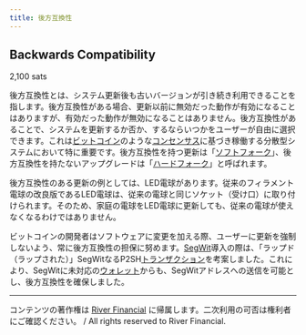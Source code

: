```yaml
---
title: 後方互換性
---
```


## Backwards Compatibility
2,100 sats

後方互換性とは、システム更新後も古いバージョンが引き続き利用できることを指します。後方互換性がある場合、更新以前に無効だった動作が有効になることはありますが、有効だった動作が無効になることはありません。後方互換性があることで、システムを更新するか否か、するならいつかをユーザーが自由に選択できます。これは[ビットコイン](http://lostinbitcoin.jp.testrs.jp/staging/glossary/bitcoin/)のような[コンセンサス](http://lostinbitcoin.jp.testrs.jp/staging/glossary/consensus/)に基づき稼働する分散型システムにおいて特に重要です。後方互換性を持つ更新は「[ソフトフォーク](http://lostinbitcoin.jp.testrs.jp/staging/glossary/soft_fork/)」、後方互換性を持たないアップグレードは「[ハードフォーク](http://lostinbitcoin.jp.testrs.jp/staging/glossary/hard_fork/)」と呼ばれます。

後方互換性のある更新の例としては、LED電球があります。従来のフィラメント電球の改良版であるLED電球は、従来の電球と同じソケット（受け口）に取り付けられます。そのため、家庭の電球をLED電球に更新しても、従来の電球が使えなくなるわけではありません。

ビットコインの開発者はソフトウェアに変更を加える際、ユーザーに更新を強制しないよう、常に後方互換性の担保に努めます。[SegWit](http://lostinbitcoin.jp.testrs.jp/staging/glossary/segwit/)導入の際は、「ラップド（ラップされた）」SegWitなるP2SH[トランザクション](http://lostinbitcoin.jp.testrs.jp/staging/glossary/transaction/)を考案しました。これにより、SegWitに未対応の[ウォレット](http://lostinbitcoin.jp.testrs.jp/staging/glossary/wallet/)からも、SegWitアドレスへの送信を可能とし、後方互換性を確保しました。

---
コンテンツの著作権は [River Financial](https://river.com/) に帰属します。二次利用の可否は権利者にご確認ください。 / All rights reserved to River Financial.
